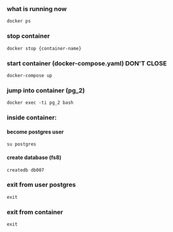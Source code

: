 ### what is running now
```shell
docker ps
```

### stop container
```shell
docker stop {container-name}
```

### start container (docker-compose.yaml) DON'T CLOSE
```shell
docker-compose up
```

### jump into container (pg_2)
```shell
docker exec -ti pg_2 bash
```

### inside container:

#### become postgres user
```shell
su postgres
```

#### create database (fs8)
```shell
createdb db007
```

### exit from user postgres
```shell
exit
```

### exit from container
```shell
exit
```



